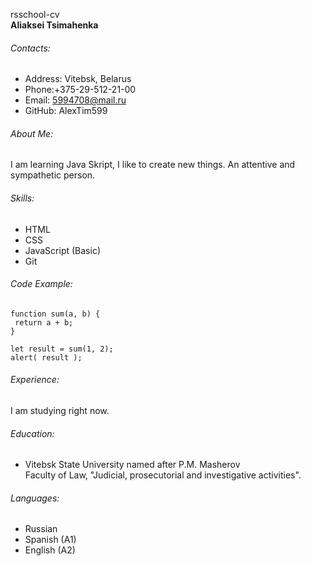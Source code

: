  rsschool-cv <br>
**Aliaksei Tsimahenka**
 ###### Contacts:
 * Address: Vitebsk, Belarus
 * Phone:+375-29-512-21-00
 * Email: 5994708@mail.ru
 * GitHub: AlexTim599
 ###### About Me:
 I am learning Java Skript, I like to create new things. An attentive and sympathetic person.
 ###### Skills:
 * HTML
 * CSS
 * JavaScript (Basic)
 * Git
 ###### Code Example:
 ```
 function sum(a, b) {
  return a + b;
}

let result = sum(1, 2);
alert( result ); 
```
###### Experience:
I am studying right now.

###### Education:
* Vitebsk State University named after P.M. Masherov <br>
Faculty of Law, "Judicial, prosecutorial and investigative activities".
###### Languages:
* Russian
* Spanish (A1)
* English (A2)

